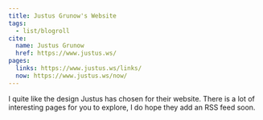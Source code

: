 ```yaml
---
title: Justus Grunow's Website
tags:
  - list/blogroll
cite:
  name: Justus Grunow
  href: https://www.justus.ws/
pages:
  links: https://www.justus.ws/links/
  now: https://www.justus.ws/now/
---
```


I quite like the design Justus has chosen for their website. There is a lot of interesting pages for you to explore, I do hope they add an RSS feed soon.